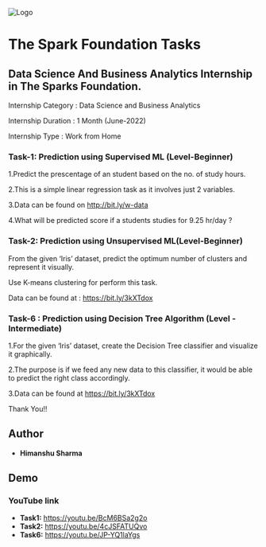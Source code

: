![Logo](https://thesparksfoundation.info/images/logo.png)
# The Spark Foundation Tasks

## Data Science And Business Analytics Internship in The Sparks Foundation.


Internship Category : Data Science and Business Analytics

Internship Duration : 1 Month (June-2022)

Internship Type : Work from Home


### Task-1: Prediction using Supervised ML (Level-Beginner)

1.Predict the prescentage of an student based on the no. of study hours.

2.This is a simple linear regression task as it involves just 2 variables.

3.Data can be found on http://bit.ly/w-data

4.What will be predicted score if a students studies for 9.25 hr/day ?

### Task-2: Prediction using Unsupervised ML(Level-Beginner)


From the given ‘Iris’ dataset, predict the optimum number of clusters and represent it visually.

Use K-means clustering for perform this task.

Data can be found at : https://bit.ly/3kXTdox

### Task-6 : Prediction using Decision Tree Algorithm (Level - Intermediate)

1.For the given ‘Iris’ dataset, create the Decision Tree classifier and visualize it graphically.

2.The purpose is if we feed any new data to this classifier, it would be able to predict the right class accordingly.

3.Data can be found at https://bit.ly/3kXTdox

Thank You!!
## Author

- **Himanshu Sharma**


## Demo

### YouTube link 
- **Task1:** https://youtu.be/BcM6BSa2g2o
- **Task2:** https://youtu.be/4cJSFATUQvo
- **Task6:** https://youtu.be/JP-YQ1laYgs
